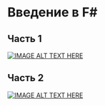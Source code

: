 # Введение в F#

## Часть 1

[![IMAGE ALT TEXT HERE](https://img.youtube.com/vi/Q3-Ta9uBjXs/0.jpg)](https://www.youtube.com/watch?v=Q3-Ta9uBjXs)

## Часть 2

[![IMAGE ALT TEXT HERE](https://img.youtube.com/vi/PctkH26y0q0/0.jpg)](https://www.youtube.com/watch?v=PctkH26y0q0)

